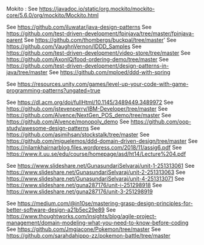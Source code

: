 Mokito : See https://javadoc.io/static/org.mockito/mockito-core/5.6.0/org/mockito/Mockito.html

See https://github.com/iluwatar/java-design-patterns
See https://github.com/test-driven-development/fpinjava/tree/master/fpinjava-parent
See https://github.com/thombergs/buckpal/tree/master'
See https://github.com/VaughnVernon/IDDD_Samples
See https://github.com/test-driven-development/video-store/tree/master
See https://github.com/AxonIQ/food-ordering-demo/tree/master
See https://github.com/test-driven-development/design-patterns-in-java/tree/master
See https://github.com/mploed/ddd-with-spring

See https://resources.unity.com/games/level-up-your-code-with-game-programming-patterns?ungated=true

See https://dl.acm.org/doi/fullHtml/10.1145/3489449.3489972
See https://github.com/jstevenperry/IBM-Developer/tree/master
See https://github.com/Alvence/NextGen_POS_demo/tree/master
See https://github.com/Alvence/monopoly_demo
See https://github.com/oop-study/awesome-design-patterns
See https://github.com/asimihsan/stockstalk/tree/master
See https://github.com/miguelemos/ddd-domain-driven-design/tree/master
See https://nilamkhairnarblog.files.wordpress.com/2018/11/assig6.pdf
See https://www.it.uu.se/edu/course/homepage/asd/ht14/Lecture%204.pdf

See https://www.slideshare.net/GunasundariSelvaraj/unit-1-251313061
See https://www.slideshare.net/GunasundariSelvaraj/unit-2-251313063
See https://www.slideshare.net/GunasundariSelvaraj/unit-4-251313071
See https://www.slideshare.net/guna287176/unit-i-251298918
See https://www.slideshare.net/guna287176/unit-3-251298919

See https://medium.com/@in10se/mastering-grasp-design-principles-for-better-software-design-a21b5ec29e89
See https://www.thoughtworks.com/insights/blog/agile-project-management/domain-modeling-what-you-need-to-know-before-coding
See https://github.com/Jmgiacone/Pokemon/tree/master
See https://github.com/sarahdahippo-zz/pokemon-battle/tree/master
